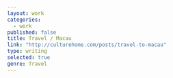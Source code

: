 ```yaml
---
layout: work
categories: 
  - work
published: false
title: Travel / Macau
link: "http://culturehome.com/posts/travel-to-macau"
type: writing
selected: true
genre: Travel
---
```


